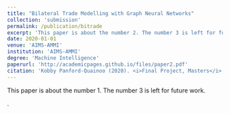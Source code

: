 ```yaml
---
title: "Bilateral Trade Modelling with Graph Neural Networks"
collection: 'submission'
permalink: /publication/bitrade
excerpt: 'This paper is about the number 2. The number 3 is left for future work.'
date: 2020-01-01
venue: 'AIMS-AMMI'
institution: 'AIMS-AMMI'
degree: 'Machine Intelligence'
paperurl: 'http://academicpages.github.io/files/paper2.pdf'
citation: 'Kobby Panford-Quainoo (2020). <i>Final Project, Masters</i>.'
---
```

This paper is about the number 1. The number 3 is left for future work.

<!-- [Download paper here](http://academicpages.github.io/files/paper2.pdf)-->.

<!-- Recommended citation: Kobby Panford-Quainoo (2020). <i> Final Project, Masters</i> -->

